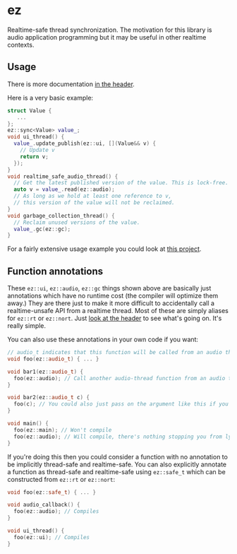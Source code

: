 # ez

Realtime-safe thread synchronization. The motivation for this library is audio application programming but it may be useful in other realtime contexts.

## Usage

There is more documentation [in the header](include/ez.hpp).

Here is a very basic example:

```c++
struct Value {
   ...
};
ez::sync<Value> value_;
void ui_thread() {
  value_.update_publish(ez::ui, [](Value&& v) {
    // Update v
    return v;
  });
}
void realtime_safe_audio_thread() {
  // Get the latest published version of the value. This is lock-free.
  auto v = value_.read(ez::audio);
  // As long as we hold at least one reference to v,
  // this version of the value will not be reclaimed.
}
void garbage_collection_thread() {
  // Reclaim unused versions of the value.
  value_.gc(ez::gc);
}
```

For a fairly extensive usage example you could look at [this project](https://github.com/search?q=repo%3Acolugomusic%2Fscuff+ez%3A%3A&type=code).

## Function annotations
These `ez::ui`, `ez::audio`, `ez::gc` things shown above are basically just annotations which have no runtime cost (the compiler will optimize them away.) They are there just to make it more difficult to accidentally call a realtime-unsafe API from a realtime thread. Most of these are simply aliases for `ez::rt` or `ez::nort`. Just [look at the header](include/ez.hpp) to see what's going on. It's really simple.

You can also use these annotations in your own code if you want:

```c++
// audio_t indicates that this function will be called from an audio thread.
void foo(ez::audio_t) { ... }

void bar1(ez::audio_t) {
  foo(ez::audio); // Call another audio-thread function from an audio thread.
}

void bar2(ez::audio_t c) {
  foo(c); // You could also just pass on the argument like this if you prefer.
}

void main() {
  foo(ez::main); // Won't compile
  foo(ez::audio); // Will compile, there's nothing stopping you from lying. These annotations aren't magic. They're just a convention which I find useful because it makes mistakes less likely and the code clearer IMO.
}
```

If you're doing this then you could consider a function with no annotation to be implicitly thread-safe and realtime-safe. You can also explicitly annotate a function as thread-safe and realtime-safe using `ez::safe_t` which can be constructed from `ez::rt` or `ez::nort`:

```c++
void foo(ez::safe_t) { ... }

void audio_callback() {
  foo(ez::audio); // Compiles
}

void ui_thread() {
  foo(ez::ui); // Compiles
}
```
